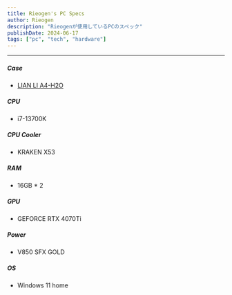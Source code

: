 ```yaml
---
title: Rieogen's PC Specs
author: Rieogen
description: "Rieogenが使用しているPCのスペック"
publishDate: 2024-06-17
tags: ["pc", "tech", "hardware"]
---
```


---
##### Case
  - [LIAN LI A4-H2O](https://lian-li.com/ja/BOX/%E3%81%824h2o/)
##### CPU
  - i7-13700K
##### CPU Cooler
  - KRAKEN X53
##### RAM
  - 16GB * 2
##### GPU
  - GEFORCE RTX 4070Ti
##### Power
  - V850 SFX GOLD
##### OS
  - Windows 11 home


